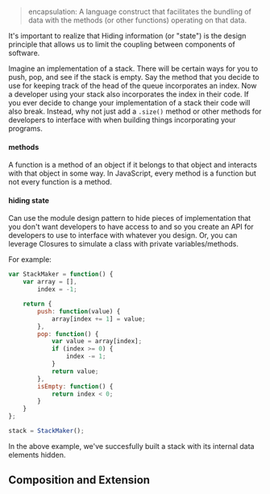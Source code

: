 > encapsulation: A language construct that facilitates the bundling of data with the methods (or other functions) operating on that data.

It's important to realize that Hiding information (or "state") is the design principle that allows us to limit the coupling between components of software.

Imagine an implementation of a stack. There will be certain ways for you to push, pop, and see if the stack is empty. Say the method that you decide to use for keeping track of the head of the queue incorporates an index. Now a developer using your stack also incorporates the index in their code. If you ever decide to change your implementation of a stack their code will also break. Instead, why not just add a `.size()` method or other methods for developers to interface with when building things incorporating your programs.

#### methods

A function is a method of an object if it belongs to that object and interacts with that object in some way. In JavaScript, every method is a function but not every function is a method.

#### hiding state

Can use the module design pattern to hide pieces of implementation that you don't want developers to have access to and so you create an API for developers to use to interface with whatever you design. Or, you can leverage Closures to simulate a class with private variables/methods.

For example:
```javascript
var StackMaker = function() {
    var array = [],
        index = -1;

    return {
        push: function(value) {
            array[index += 1] = value;
        },
        pop: function() {
            var value = array[index];
            if (index >= 0) {
                index -= 1;
            }
            return value;
        },
        isEmpty: function() {
            return index < 0;
        }
    }
};

stack = StackMaker();
```

In the above example, we've succesfully built a stack with its internal data elements hidden. 

## Composition and Extension


